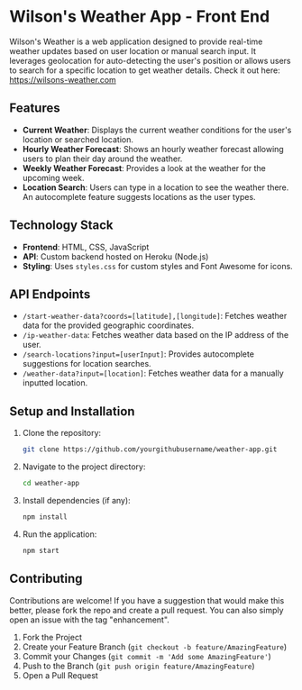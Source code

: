 # Wilson's Weather App - Front End

Wilson's Weather is a web application designed to provide real-time weather updates based on user location or manual search input. It leverages geolocation for auto-detecting the user's position or allows users to search for a specific location to get weather details. Check it out here: https://wilsons-weather.com

## Features

- **Current Weather**: Displays the current weather conditions for the user's location or searched location.
- **Hourly Weather Forecast**: Shows an hourly weather forecast allowing users to plan their day around the weather.
- **Weekly Weather Forecast**: Provides a look at the weather for the upcoming week.
- **Location Search**: Users can type in a location to see the weather there. An autocomplete feature suggests locations as the user types.

## Technology Stack

- **Frontend**: HTML, CSS, JavaScript
- **API**: Custom backend hosted on Heroku (Node.js)
- **Styling**: Uses `styles.css` for custom styles and Font Awesome for icons.

## API Endpoints

- `/start-weather-data?coords=[latitude],[longitude]`: Fetches weather data for the provided geographic coordinates.
- `/ip-weather-data`: Fetches weather data based on the IP address of the user.
- `/search-locations?input=[userInput]`: Provides autocomplete suggestions for location searches.
- `/weather-data?input=[location]`: Fetches weather data for a manually inputted location.

## Setup and Installation

1. Clone the repository:
   ```bash
   git clone https://github.com/yourgithubusername/weather-app.git
   ```
2. Navigate to the project directory:
   ```bash
   cd weather-app
   ```
3. Install dependencies (if any):
   ```bash
   npm install
   ```
4. Run the application:
   ```bash
   npm start
   ```

## Contributing

Contributions are welcome! If you have a suggestion that would make this better, please fork the repo and create a pull request. You can also simply open an issue with the tag "enhancement".

1. Fork the Project
2. Create your Feature Branch (`git checkout -b feature/AmazingFeature`)
3. Commit your Changes (`git commit -m 'Add some AmazingFeature'`)
4. Push to the Branch (`git push origin feature/AmazingFeature`)
5. Open a Pull Request
